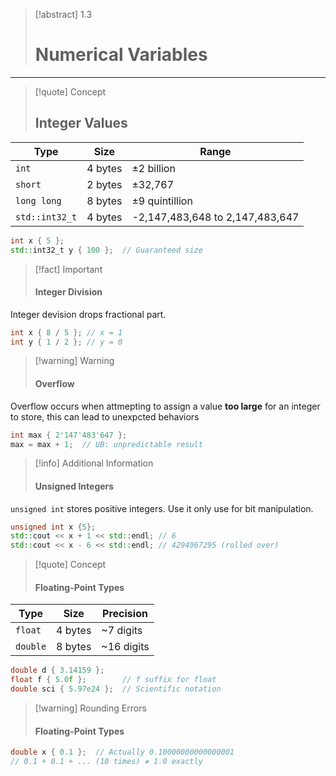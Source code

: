 
> [!abstract] 1.3
> # Numerical Variables

---
> [!quote] Concept
> ## Integer Values

| Type           | Size    | Range                           |
| -------------- | ------- | ------------------------------- |
| `int`          | 4 bytes | ±2 billion                      |
| `short`        | 2 bytes | ±32,767                         |
| `long long`    | 8 bytes | ±9 quintillion                  |
| `std::int32_t` | 4 bytes | -2,147,483,648 to 2,147,483,647 |

```cpp
int x { 5 };
std::int32_t y { 100 };  // Guaranteed size
```

> [!fact] Important
> #### Integer Division

Integer devision drops fractional part.
```cpp
int x { 8 / 5 }; // x = 1
int y { 1 / 2 }; // y = 0
```


> [!warning] Warning
> #### Overflow

Overflow occurs when attmepting to assign a value **too large** for an integer to store, this can lead to unexpcted behaviors

```cpp
int max { 2'147'483'647 };
max = max + 1;  // UB: unpredictable result
```

> [!info] Additional Information
> #### Unsigned Integers

`unsigned int` stores positive integers. Use it only use for bit manipulation.
```cpp
unsigned int x {5};
std::cout << x + 1 << std::endl; // 6
std::cout << x - 6 << std::endl; // 4294967295 (rolled over)
```

> [!quote] Concept
> 
> #### Floating-Point Types

|Type|Size|Precision|
|---|---|---|
|`float`|4 bytes|~7 digits|
|`double`|8 bytes|~16 digits|

```cpp
double d { 3.14159 };
float f { 5.0f };        // f suffix for float
double sci { 5.97e24 };  // Scientific notation
```

> [!warning] Rounding Errors
> 
> #### Floating-Point Types

```cpp
double x { 0.1 };  // Actually 0.10000000000000001
// 0.1 + 0.1 + ... (10 times) ≠ 1.0 exactly
```
